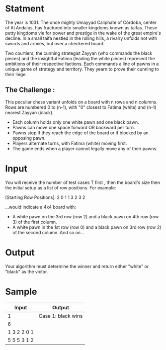 # Statment
The year is 1031. The once mighty Umayyad Caliphate of Córdoba, center of Al Andalus, has fractured into smaller kingdoms known as taifas. These petty kingdoms vie for power and prestige in the wake of the great empire's decline. In a small taifa nestled in the rolling hills, a rivalry unfolds not with swords and armies, but over a checkered board.

Two courtiers, the cunning strategist Zayyan (who commands the black pieces) and the insightful Fatima (leading the white pieces) represent the ambitions of their respective factions. Each commands a line of pawns in a unique game of strategy and territory. They yearn to prove their cunning to their liege.

## The Challenge :

This peculiar chess variant unfolds on a board with n rows and n columns. Rows are numbered 0 to (n-1), with "0" closest to Fatima (white) and (n-1) nearest Zayyan (black).

- Each column holds only one white pawn and one black pawn.
- Pawns can move one space forward OR backward per turn.
- Pawns stop if they reach the edge of the board or if blocked by an opposing pawn.
- Players alternate turns, with Fatima (white) moving first.
- The game ends when a player cannot legally move any of their pawns.

# Input
You will receive the number of test cases T first , then the board's size then the initial setup as a list of row positions. For example:

[Starting Row Positions]: 2 0 1 1 3 2 3 2

...would indicate a 4x4 board with:

- A white pawn on the 3rd row (row 2) and a black pawn on 4th row (row 3) of the first column.  
- A white pawn in the 1st row (row 0) and a black pawn on 3rd row (row 2) of the second column.
And so on...
# Output
Your algorithm must determine the winner and return either "white" or "black" as the victor.



# Sample
| Input | Output |	
| ----- | ------ |
| 1 | Case 1: black wins
| 6 | 
| 1 3 2 2 0 1 | 
| 5 5 5 3 1 2 | 








  